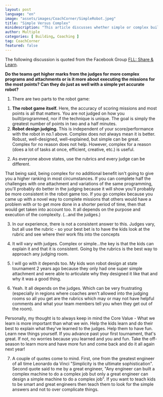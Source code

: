```yaml
---
layout: post
language: "en"
image: "assets/images/CoachCorner/SimpleRobot.jpeg"
title: "Simple Versus Complex"
minidescription: "This article discusses whether simple or complex building/code are preferred."
author: Multiple
categories: [ Building, Coaching ]
tag: CoachCorner
featured: false
---
```


The following discussion is quoted from the Facebook Group <a href="https://www.facebook.com/groups/FLLShareandLearn/">FLL: Share & Learn</a>.

**Do the teams get higher marks from the judges for more complex programs and attachments or is it more about executing the missions for the most points? Can they do just as well with a simple yet accurate robot?**

1. There are two parts to the robot game:
1) **The robot game itself.** Here, the accuracy of scoring missions and most points is all that matters. You are not judged on how you built/programmed, nor if the technique is unique. The goal is simply the greatest number of points in two and a half minutes.
2) **Robot design judging.** This is independent of your score/performance with the robot in no.1 above. Complex does not always mean it is better. Robust, well-designed, well-explained, but simple can be great. Complex for no reason does not help. However, complex for a reason (does a lot of tasks at once, efficient, creative, etc.) is useful.

2. As everyone above states, use the rubrics and every judge can be different.

That being said, being complex for no additional benefit isn't going to give you a higher ranking in most circumstances. If you can complete half the challenges with one attachment and variations of the same programming, you'll probably do better in the judging because it will show you'll probably be more consistent in the robot game too. If you go complex because you came up with a novel way to complete missions that others would have a problem with or to get more done in a shorter period of time, then that would get taken into account too. It all depends on the purpose and execution of the complexity. (...and the judges.)

3. In our experience, there is not a consistent answer to this. Judges vary, but all use the rubric - so your best bet is to have the kids look at the rubric and see where their work fits into the concepts

4. It will vary with judges. Complex or simple...the key is that the kids can explain it and that it is consistent. Going by the rubrics is the best way to approach any judging room.

5. I will go with it depends too. My kids won robot design at state tournament 2 years ago because they only had one super simple attachment and were able to articulate why they designed it like that and why it was a good thing.

6. Yeah. It all depends on the judges. Which can be very frustrating (especially in regions where coaches aren't allowed into the judging rooms so all you get are the rubrics which may or may not have helpful comments and what your team members tell you when they get out of the room).

Personally, my thought is to always keep in mind the Core Value - What we learn is more important than what we win. Help the kids learn and do their best to explain what they've learned to the judges. Help them to have fun. Learn new things yourself. If you advance past your first tournament, that's great. If not, no worries because you learned and you and fun. Take the off-season to learn more and have more fun and come back and do it all again next year!

7. A couple of quotes come to mind. First, one from the greatest engineer of all time Leonardo da Vinci "Simplicity is the ultimate sophistication". Second quote said to me by a great engineer, "Any engineer can built a complex machine to do a complex job but only a great engineer can design a simple machine to do a complex job". If you want to teach kids to be smart and great engineers then teach them to look for the simple answers and not to over complicate things.
